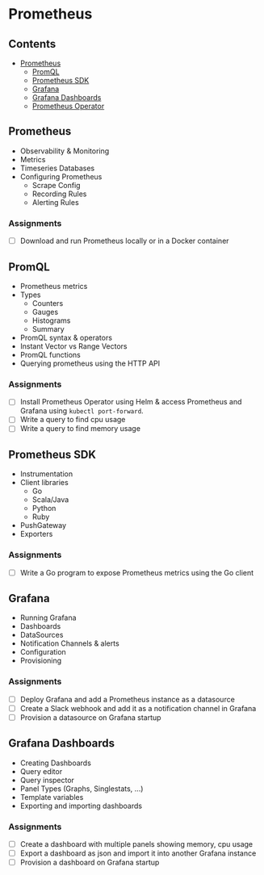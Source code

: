 # Prometheus

## Contents

- [Prometheus](#prometheus)
  - [PromQL](#promql)
  - [Prometheus SDK](#prometheus-SDK)
  - [Grafana](#grafana)
  - [Grafana Dashboards](#grafana-dashboards)
  - [Prometheus Operator](#operator)

## Prometheus

- Observability & Monitoring
- Metrics
- Timeseries Databases
- Configuring Prometheus
  - Scrape Config
  - Recording Rules
  - Alerting Rules

### Assignments

- [ ] Download and run Prometheus locally or in a Docker container

## PromQL

- Prometheus metrics
- Types
  - Counters
  - Gauges
  - Histograms
  - Summary
- PromQL syntax & operators
- Instant Vector vs Range Vectors
- PromQL functions
- Querying prometheus using the HTTP API


### Assignments

- [ ] Install Prometheus Operator using Helm & access Prometheus and Grafana using `kubectl port-forward`.
- [ ] Write a query to find cpu usage
- [ ] Write a query to find memory usage

## Prometheus SDK

- Instrumentation
- Client libraries
  - Go
  - Scala/Java
  - Python
  - Ruby
- PushGateway
- Exporters

### Assignments

- [ ] Write a Go program to expose Prometheus metrics using the Go client

## Grafana

- Running Grafana
- Dashboards
- DataSources
- Notification Channels & alerts
- Configuration
- Provisioning

### Assignments

- [ ] Deploy Grafana and add a Prometheus instance as a datasource
- [ ] Create a Slack webhook and add it as a notification channel in Grafana
- [ ] Provision a datasource on Grafana startup

## Grafana Dashboards

- Creating Dashboards
- Query editor
- Query inspector
- Panel Types (Graphs, Singlestats, ...)
- Template variables
- Exporting and importing dashboards

### Assignments

- [ ] Create a dashboard with multiple panels showing memory, cpu usage
- [ ] Export a dashboard as json and import it into another Grafana instance
- [ ] Provision a dashboard on Grafana startup
